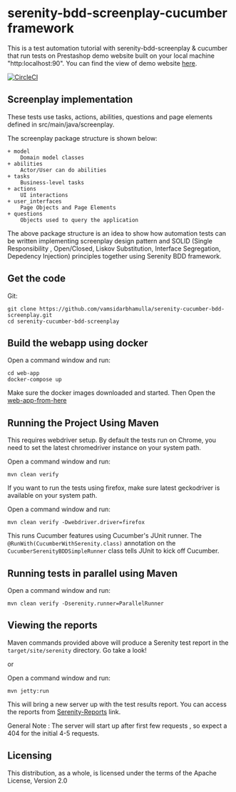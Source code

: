 # serenity-bdd-screenplay-cucumber framework

This is a test automation tutorial with serenity-bdd-screenplay & cucumber that run tests on
 Prestashop demo website built on your local machine "http:localhost:90". You can find the view of demo website [here](http://demo.prestashop.com/en/?view=front).

[![CircleCI](https://circleci.com/gh/vamsidarbhamulla/serenity-cucumber-bdd-screenplay.svg?style=svg)](https://circleci.com/gh/vamsidarbhamulla/serenity-cucumber-bdd-screenplay)

## Screenplay implementation

These tests use tasks, actions, abilities, questions and page elements defined in src/main/java/screenplay.

The screenplay package structure is shown below:
````
+ model
    Domain model classes
+ abilities
    Actor/User can do abilities
+ tasks
    Business-level tasks
+ actions
    UI interactions
+ user_interfaces
    Page Objects and Page Elements
+ questions
    Objects used to query the application
````

The above package structure is an idea to show how automation tests can be written implementing 
screenplay design pattern and SOLID (Single Responsibility , Open/Closed, Liskov Substitution, 
Interface Segregation, Depedency Injection) principles together using Serenity BDD framework.
 

## Get the code

Git:

    git clone https://github.com/vamsidarbhamulla/serenity-cucumber-bdd-screenplay.git
    cd serenity-cucumber-bdd-screenplay

## Build the webapp using docker

Open a command window and run:

    cd web-app
    docker-compose up
    
Make sure the docker images downloaded and started. Then Open the [web-app-from-here](http:localhost:900)

## Running the Project Using Maven
This requires webdriver setup. By default the tests run on Chrome, you need to set the latest chromedriver instance on your system path.

Open a command window and run:

    mvn clean verify

If you want to run the tests using firefox, make sure latest geckodriver is available on your system path. 

Open a command window and run:

    mvn clean verify -Dwebdriver.driver=firefox

This runs Cucumber features using Cucumber's JUnit runner. The `@RunWith(CucumberWithSerenity.class)` annotation on the `CucumberSerenityBDDSimpleRunner`
class tells JUnit to kick off Cucumber.

## Running tests in parallel using Maven

Open a command window and run:

    mvn clean verify -Dserenity.runner=ParallelRunner

## Viewing the reports
Maven commands provided above will produce a Serenity test report in the `target/site/serenity` directory. Go take a look!

or 

Open a command window and run:

    mvn jetty:run
    
This will bring a new server up with the test results report. You can access the reports from [Serenity-Reports](http://localhost:9999) link.

General Note : The server will start up after first few requests , so expect a 404 for the initial 4-5 requests.

   
## Licensing

This distribution, as a whole, is licensed under the terms of the Apache License, Version 2.0
